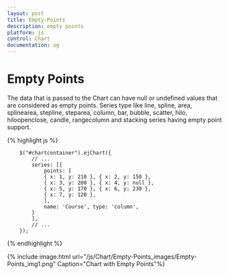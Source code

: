 ```yaml
---
layout: post
title: Empty-Points
description: empty points
platform: js
control: Chart
documentation: ug
---
```


# Empty Points

The data that is passed to the Chart can have null or undefined values that are considered as empty points. Series type like line, spline, area, splinearea, stepline, steparea, column, bar, bubble, scatter, hilo, hiloopenclose, candle, rangecolumn and stacking series having empty point support.

{% highlight js %}


        $("#chartcontainer").ejChart({
            // ...             
            series: [{
                points: [
                { x: 1, y: 210 }, { x: 2, y: 150 },
                { x: 3, y: 200 }, { x: 4, y: null },
                { x: 5, y: 170 }, { x: 6, y: 230 },
                { x: 7, y: 120 },
                ],
                name: 'Course', type: 'column',
            }
            ],
            // ...             
        });


{% endhighlight %}



{% include image.html url="/js/Chart/Empty-Points_images/Empty-Points_img1.png" Caption="Chart with Empty Points"%}

